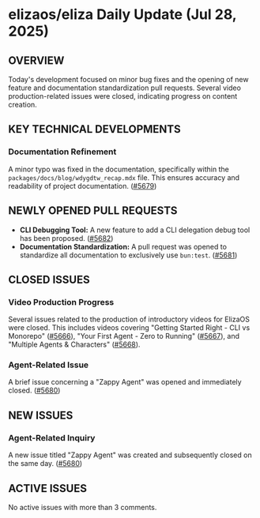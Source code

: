 # elizaos/eliza Daily Update (Jul 28, 2025)

## OVERVIEW

Today's development focused on minor bug fixes and the opening of new feature and documentation standardization pull requests. Several video production-related issues were closed, indicating progress on content creation.

## KEY TECHNICAL DEVELOPMENTS

### Documentation Refinement
A minor typo was fixed in the documentation, specifically within the `packages/docs/blog/wdygdtw_recap.mdx` file. This ensures accuracy and readability of project documentation. ([#5679](https://github.com/elizaos/eliza/pull/5679))

## NEWLY OPENED PULL REQUESTS

- **CLI Debugging Tool:** A new feature to add a CLI delegation debug tool has been proposed. ([#5682](https://github.com/elizaos/eliza/pull/5682))
- **Documentation Standardization:** A pull request was opened to standardize all documentation to exclusively use `bun:test`. ([#5681](https://github.com/elizaos/eliza/pull/5681))

## CLOSED ISSUES

### Video Production Progress
Several issues related to the production of introductory videos for ElizaOS were closed. This includes videos covering "Getting Started Right - CLI vs Monorepo" ([#5666](https://github.com/elizaos/eliza/issues/5666)), "Your First Agent - Zero to Running" ([#5667](https://github.com/elizaos/eliza/issues/5667)), and "Multiple Agents & Characters" ([#5668](https://github.com/elizaos/eliza/issues/5668)).

### Agent-Related Issue
A brief issue concerning a "Zappy Agent" was opened and immediately closed. ([#5680](https://github.com/elizaos/eliza/issues/5680))

## NEW ISSUES

### Agent-Related Inquiry
A new issue titled "Zappy Agent" was created and subsequently closed on the same day. ([#5680](https://github.com/elizaos/eliza/issues/5680))

## ACTIVE ISSUES

No active issues with more than 3 comments.